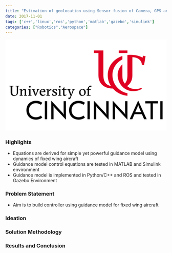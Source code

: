 ```yaml
---
title: "Estimation of geolocation using Sensor fusion of Camera, GPS and IMU sensor for fixed wing aircraft"
date: 2017-11-01
tags: ['c++','linux','ros','python','matlab','gazebo','simulink']
categories: ["Robotics","Aerospace"]
---
```

![](./images/uc-logo.png)
### Highlights
* Equations are derived for simple yet powerful guidance model using dynamics of fixed wing aircraft
* Guidance model control equations are tested in MATLAB and Simulink environment
* Guidance model is implemented in Python/C++ and ROS and tested in Gazebo Environment
<!--more-->


### Problem Statement
* Aim is to build controller using guidance model for fixed wing aircraft
### Ideation

### Solution Methodology

### Results and Conclusion
